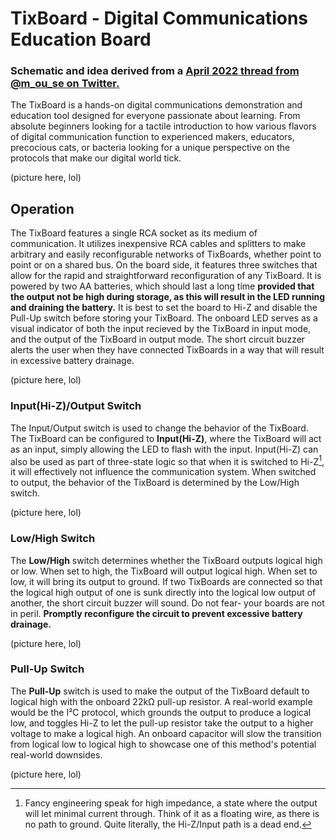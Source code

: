 # TixBoard - Digital Communications Education Board
### Schematic and idea derived from a [April 2022 thread from @m_ou_se on Twitter.](https://twitter.com/m_ou_se/status/1511091323612413965)

The TixBoard is a hands-on digital communications demonstration and education tool designed for everyone passionate about learning. From absolute beginners looking for a tactile introduction to how various flavors of digital communication function to experienced makers, educators, precocious cats, or bacteria looking for a unique perspective on the protocols that make our digital world tick.

(picture here, lol)

## Operation

The TixBoard features a single RCA socket as its medium of communication. It utilizes inexpensive RCA cables and splitters to make arbitrary and easily reconfigurable networks of TixBoards, whether point to point or on a shared bus. On the board side, it features three switches that allow for the rapid and straightforward reconfiguration of any TixBoard. It is powered by two AA batteries, which should last a long time **provided that the output not be high during storage, as this will result in the LED running and draining the battery.** It is best to set the board to Hi-Z and disable the Pull-Up switch before storing your TixBoard. The onboard LED serves as a visual indicator of both the input recieved by the TixBoard in input mode, and the output of the TixBoard in output mode. The short circuit buzzer alerts the user when they have connected TixBoards in a way that will result in excessive battery drainage.

(picture here, lol)

### Input(Hi-Z)/Output Switch
The Input/Output switch is used to change the behavior of the TixBoard. The TixBoard can be configured to **Input(Hi-Z)**, where the TixBoard will act as an input, simply allowing the LED to flash with the input. Input(Hi-Z) can also be used as part of three-state logic so that when it is switched to Hi-Z[^1], it will effectively not influence the communication system. When switched to output, the behavior of the TixBoard is determined by the Low/High switch.

(picture here, lol)

### Low/High Switch
The **Low/High** switch determines whether the TixBoard outputs logical high or low. When set to high, the TixBoard will output logical high. When set to low, it will bring its output to ground. If two TixBoards are connected so that the logical high output of one is sunk directly into the logical low output of another, the short circuit buzzer will sound. Do not fear- your boards are not in peril. **Promptly reconfigure the circuit to prevent excessive battery drainage.**

(picture here, lol)

### Pull-Up Switch
The **Pull-Up** switch is used to make the output of the TixBoard default to logical high with the onboard 22kΩ pull-up resistor. A real-world example would be the I²C protocol, which grounds the output to produce a logical low, and toggles Hi-Z to let the pull-up resistor take the output to a higher voltage to make a logical high. An onboard capacitor will slow the transition from logical low to logical high to showcase one of this method's potential real-world downsides.

(picture here, lol)

[^1]: Fancy engineering speak for high impedance, a state where the output will let minimal current through. Think of it as a floating wire, as there is no path to ground. Quite literally, the Hi-Z/Input path is a dead end.
